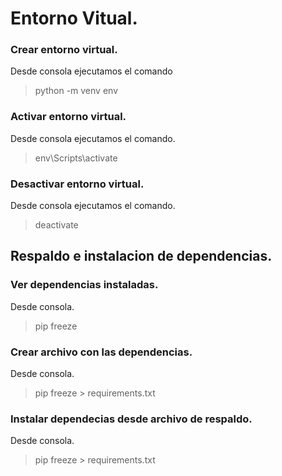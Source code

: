 # Entorno Vitual.

### Crear entorno virtual.

Desde consola ejecutamos el comando

> python -m venv env

### Activar entorno virtual.

Desde consola ejecutamos el comando.

> env\Scripts\activate

### Desactivar entorno virtual.

Desde consola ejecutamos el comando.

> deactivate


## Respaldo e instalacion de dependencias.

### Ver dependencias instaladas.

Desde consola.

> pip freeze

### Crear archivo con las dependencias.

Desde consola.

> pip freeze > requirements.txt

### Instalar dependecias desde archivo de respaldo.

Desde consola.

> pip freeze > requirements.txt